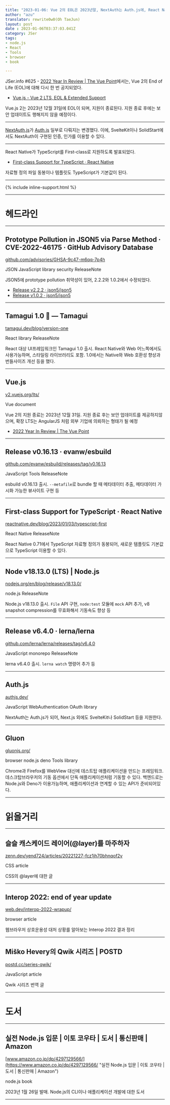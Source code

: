 ```yaml
---
title: "2023-01-06: Vue 2의 EOL은 2023년말, NextAuth는 Auth.js에, React Native에 First-class Support for TypeScript"
author: "azu"
translator: rewrite0w0(Oh TaeJun)
layout: post
date : 2023-01-06T03:37:03.041Z
category: JSer
tags:
- node.js
- React
- Tools
- browser
- book

---
```


JSer.info #625 - [2022 Year In Review | The Vue Point](https://blog.vuejs.org/posts/2022-year-in-review.html)에서는, Vue 2의 End of Life (EOL)에 대해 다시 한 번 공지되었다.

- [Vue.js - Vue 2 LTS, EOL & Extended Support](https://v2.vuejs.org/lts/)

Vue.js 2는 2023년 12월 31일에 EOL이 되며, 지원이 종료된다.
지원 종료 후에는 보안 업데이트도 행해지지 않을 예정이다.

---

[NextAuth.js](https://next-auth.js.org/)가 [Auth.js](https://authjs.dev/) 일부로 다뤄지는 변경했다.
이에, SvelteKit이나 SolidStart에서도 NextAuth이 구현된 인증, 인가를 이용할 수 있다.

---

React Native가 TypeScript를 First-class로 지원하도록 발표되었다.

- [First-class Support for TypeScript · React Native](https://reactnative.dev/blog/2023/01/03/typescript-first)

자료형 정의 파일 동봉이나 템플릿도 TypeScript가 기본값이 된다.

----

{% include inline-support.html %}

----

<h1 class="site-genre">헤드라인</h1>

----

## Prototype Pollution in JSON5 via Parse Method · CVE-2022-46175 · GitHub Advisory Database
[github.com/advisories/GHSA-9c47-m6qq-7p4h](https://github.com/advisories/GHSA-9c47-m6qq-7p4h "Prototype Pollution in JSON5 via Parse Method · CVE-2022-46175 · GitHub Advisory Database")
<p class="jser-tags jser-tag-icon"><span class="jser-tag">JSON</span> <span class="jser-tag">JavaScript</span> <span class="jser-tag">library</span> <span class="jser-tag">security</span> <span class="jser-tag">ReleaseNote</span></p>

JSON5에 prototype pollution 취약성이 있어, 2.2.2와 1.0.2에서 수정되었다.

- [Release v2.2.2 · json5/json5](https://github.com/json5/json5/releases/tag/v2.2.2 "Release v2.2.2 · json5/json5")
- [Release v1.0.2 · json5/json5](https://github.com/json5/json5/releases/tag/v1.0.2 "Release v1.0.2 · json5/json5")

----

## Tamagui 1.0 🎉 — Tamagui
[tamagui.dev/blog/version-one](https://tamagui.dev/blog/version-one "Tamagui 1.0 🎉 — Tamagui")
<p class="jser-tags jser-tag-icon"><span class="jser-tag">React</span> <span class="jser-tag">library</span> <span class="jser-tag">ReleaseNote</span></p>

React 대상 UI프레임워크인 Tamagui 1.0 출시.
React Native와 Web 어느쪽에서도 사용가능하며, 스타일링 라이브러리도 포함. 1.0에서는 Native와 Web 호환성 향상과 번들사이즈 개선 등을 했다.


----

## Vue.js
[v2.vuejs.org/lts/](https://v2.vuejs.org/lts/ "Vue.js")
<p class="jser-tags jser-tag-icon"><span class="jser-tag">Vue</span> <span class="jser-tag">document</span></p>

Vue 2의 지원 종료는 2023년 12월 31일.
지원 종료 후는 보안 업데이트를 제공하지않으며, 확장 LTS는 AngularJS 처럼 외부 기업에 의뢰하는 형태가 될 예정

- [2022 Year In Review | The Vue Point](https://blog.vuejs.org/posts/2022-year-in-review.html "2022 Year In Review | The Vue Point")

----

## Release v0.16.13 · evanw/esbuild
[github.com/evanw/esbuild/releases/tag/v0.16.13](https://github.com/evanw/esbuild/releases/tag/v0.16.13 "Release v0.16.13 · evanw/esbuild")
<p class="jser-tags jser-tag-icon"><span class="jser-tag">JavaScript</span> <span class="jser-tag">Tools</span> <span class="jser-tag">ReleaseNote</span></p>

esbuild v0.16.13 출시.
`--metafile`로 bundle 할 때 메타데이터 추출, 메타데이터 가시화 가능한 뷰사이트 구현 등


----

## First-class Support for TypeScript · React Native
[reactnative.dev/blog/2023/01/03/typescript-first](https://reactnative.dev/blog/2023/01/03/typescript-first "First-class Support for TypeScript · React Native")
<p class="jser-tags jser-tag-icon"><span class="jser-tag">React</span> <span class="jser-tag">Native</span> <span class="jser-tag">ReleaseNote</span></p>

React Native 0.71에서 TypeScript 자료형 정의가 동봉되어, 새로운 템플릿도 기본값으로 TypeScript 이용할 수 있다.


----

## Node v18.13.0 (LTS) | Node.js
[nodejs.org/en/blog/release/v18.13.0/](https://nodejs.org/en/blog/release/v18.13.0/ "Node v18.13.0 (LTS) | Node.js")
<p class="jser-tags jser-tag-icon"><span class="jser-tag">node.js</span> <span class="jser-tag">ReleaseNote</span></p>

Node.js v18.13.0 출시.
`File` API 구현, `node:test` 모듈에 `mock` API 추가, v8 snapshot compression를 무효화해서 기동속도 향상 등


----

## Release v6.4.0 · lerna/lerna
[github.com/lerna/lerna/releases/tag/v6.4.0](https://github.com/lerna/lerna/releases/tag/v6.4.0 "Release v6.4.0 · lerna/lerna")
<p class="jser-tags jser-tag-icon"><span class="jser-tag">JavaScript</span> <span class="jser-tag">monorepo</span> <span class="jser-tag">ReleaseNote</span></p>

lerna v6.4.0 출시.
`lerna watch` 명령어 추가 등

----

## Auth.js
[authjs.dev/](https://authjs.dev/ "Auth.js")
<p class="jser-tags jser-tag-icon"><span class="jser-tag">JavaScript</span> <span class="jser-tag">WebAuthentication</span> <span class="jser-tag">OAuth</span> <span class="jser-tag">library</span></p>

NextAuth는 Auth.js가 되어, Next.js 외에도 SvelteKit나 SolidStart 등을 지원한다.


----

## Gluon
[gluonjs.org/](https://gluonjs.org/ "Gluon")
<p class="jser-tags jser-tag-icon"><span class="jser-tag">browser</span> <span class="jser-tag">node.js</span> <span class="jser-tag">deno</span> <span class="jser-tag">Tools</span> <span class="jser-tag">library</span></p>

Chrome과 Firefox를 WebView 대신에 데스트탑 애플리케이션을 만드는 프레임워크.
데스크탑브라우저의 기동 옵션에서 단독 애플리케이션처럼 기동할 수 있다.
백엔드로는 Node.js와 Deno가 이용가능하며, 애플리케이션과 연계할 수 있는 API가 준비되어있다.


----
<h1 class="site-genre">읽을거리</h1>

----

## 슬슬 캐스케이드 레이어(@layer)를 마주하자
[zenn.dev/yend724/articles/20221227-fcz1jh70bhnqof2v](https://zenn.dev/yend724/articles/20221227-fcz1jh70bhnqof2v "슬슬 캐스케이드 레이어(@layer)를 마주하자")
<p class="jser-tags jser-tag-icon"><span class="jser-tag">CSS</span> <span class="jser-tag">article</span></p>

CSS의 @layer에 대한 글


----

## Interop 2022: end of year update
[web.dev/interop-2022-wrapup/](https://web.dev/interop-2022-wrapup/ "Interop 2022: end of year update")
<p class="jser-tags jser-tag-icon"><span class="jser-tag">browser</span> <span class="jser-tag">article</span></p>

웹브라우저 상호운용성 대처 상황를 알아보는 Interop 2022 결과 정리


----

## Miško Hevery의 Qwik 시리즈 | POSTD
[postd.cc/series-qwik/](https://postd.cc/series-qwik/ "Miško Hevery의 Qwik 시리즈 | POSTD")
<p class="jser-tags jser-tag-icon"><span class="jser-tag">JavaScript</span> <span class="jser-tag">article</span></p>

Qwik 시리즈 번역 글


----
<h1 class="site-genre">도서</h1>

----

## 실전 Node.js 입문 | 이토 코우타 | 도서 | 통신판매 | Amazon
[www.amazon.co.jp/dp/4297129566/](https://www.amazon.co.jp/dp/4297129566/ "실전 Node.js 입문 | 이토 코우타 | 도서 | 통신판매 | Amazon")
<p class="jser-tags jser-tag-icon"><span class="jser-tag">node.js</span> <span class="jser-tag">book</span></p>

2023년 1월 26일 발매.
Node.js의 CLI이나 애플리케이션 개발에 대한 도서


----
